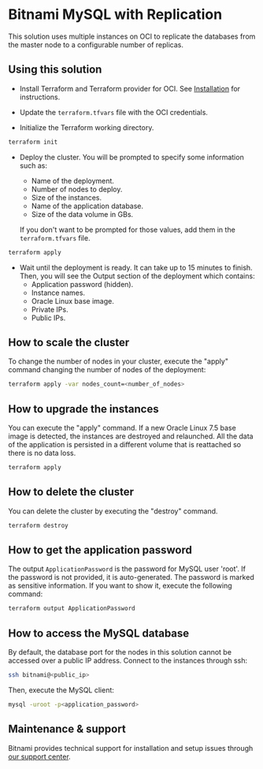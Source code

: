 # Bitnami MySQL with Replication

This solution uses multiple instances on OCI to replicate the databases from
the master node to a configurable number of replicas.

## Using this solution

- Install Terraform and Terraform provider for OCI. See
  [Installation](https://github.com/oracle/terraform-provider-oci#installation)
  for instructions.

- Update the `terraform.tfvars` file with the OCI credentials.

- Initialize the Terraform working directory.

```bash
terraform init
```

- Deploy the cluster. You will be prompted to specify some information such as:
  - Name of the deployment.
  - Number of nodes to deploy.
  - Size of the instances.
  - Name of the application database.
  - Size of the data volume in GBs.

  If you don't want to be prompted for those values, add them in the
  `terraform.tfvars` file.

```bash
terraform apply
```

- Wait until the deployment is ready. It can take up to 15 minutes to finish.
  Then, you will see the Output section of the deployment which contains:
  - Application password (hidden).
  - Instance names.
  - Oracle Linux base image.
  - Private IPs.
  - Public IPs.

## How to scale the cluster

To change the number of nodes in your cluster, execute the "apply" command
changing the number of nodes of the deployment:

```bash
terraform apply -var nodes_count=<number_of_nodes>
```

## How to upgrade the instances

You can execute the "apply" command. If a new Oracle Linux 7.5 base image is
detected, the instances are destroyed and relaunched. All the data of the
application is persisted in a different volume that is reattached so there is
no data loss.

```bash
terraform apply
```

## How to delete the cluster

You can delete the cluster by executing the "destroy" command.

```bash
terraform destroy
```

## How to get the application password

The output `ApplicationPassword` is the password for MySQL user 'root'. If the
password is not provided, it is auto-generated. The password is marked
as sensitive information. If you want to show it, execute the following
command:

```bash
terraform output ApplicationPassword
```

## How to access the MySQL database

By default, the database port for the nodes in this solution cannot be accessed
over a public IP address. Connect to the instances through ssh:

```bash
ssh bitnami@<public_ip>
```

Then, execute the MySQL client:

```bash
mysql -uroot -p<application_password>
```

## Maintenance & support

Bitnami provides technical support for installation and setup issues through
[our support center](https://bitnami.com/support/oci).
